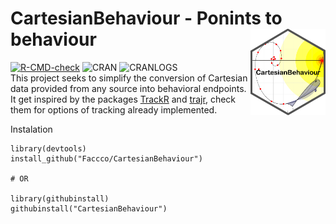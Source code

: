 # CartesianBehaviour - Ponints to behaviour <img src="man/figures/logo.png" align="right" width="120" />

[![R-CMD-check](https://github.com/Faccco/CartesianBehaviour/workflows/R-CMD-check/badge.svg)](https://github.com/Faccco/CartesianBehaviour/actions)
![CRAN](https://www.r-pkg.org/badges/version/CartesianBehaviour)
![CRANLOGS](https://cranlogs.r-pkg.org/badges/CartesianBehaviour)
<br>
This project seeks to simplify the conversion of Cartesian data provided from any source into behavioral endpoints. It get inspired by the packages <a href="https://swarm-lab.github.io/trackR/">TrackR</a> and <a href="https://github.com/JimMcL/trajr">trajr</a>, check them for options of tracking already implemented.

Instalation
```
library(devtools)
install_github("Faccco/CartesianBehaviour")

# OR

library(githubinstall)
githubinstall("CartesianBehaviour")
```
